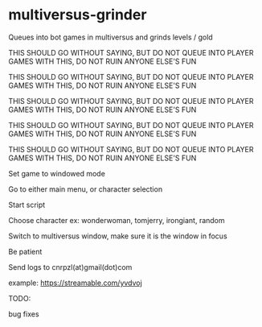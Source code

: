 # multiversus-grinder
Queues into bot games in multiversus and grinds levels / gold

THIS SHOULD GO WITHOUT SAYING, BUT DO NOT QUEUE INTO PLAYER GAMES WITH THIS, DO NOT RUIN ANYONE ELSE'S FUN

THIS SHOULD GO WITHOUT SAYING, BUT DO NOT QUEUE INTO PLAYER GAMES WITH THIS, DO NOT RUIN ANYONE ELSE'S FUN

THIS SHOULD GO WITHOUT SAYING, BUT DO NOT QUEUE INTO PLAYER GAMES WITH THIS, DO NOT RUIN ANYONE ELSE'S FUN

THIS SHOULD GO WITHOUT SAYING, BUT DO NOT QUEUE INTO PLAYER GAMES WITH THIS, DO NOT RUIN ANYONE ELSE'S FUN

THIS SHOULD GO WITHOUT SAYING, BUT DO NOT QUEUE INTO PLAYER GAMES WITH THIS, DO NOT RUIN ANYONE ELSE'S FUN


Set game to windowed mode

Go to either main menu, or character selection

Start script

Choose character ex: wonderwoman, tomjerry, irongiant, random

Switch to multiversus window, make sure it is the window in focus

Be patient

Send logs to cnrpzl(at)gmail(dot)com


example: https://streamable.com/yvdvoj

TODO:

bug fixes
